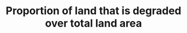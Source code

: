 ---
data_non_statistical: true
goal_meta_link: http://unstats.un.org/sdgs/files/metadata-compilation/Metadata-Goal-15.pdf
goal_meta_link_page: 8
graph: null
graph_status_notes: Checking
graph_title: Proportion of land that is degraded over total land area
graph_type: null
graph_type_description: null
has_metadata: false
indicator: 15.3.1
indicator_name: Proportion of land that is degraded over total land area
indicator_sort_order: 15-03-01
indicator_variable: null
layout: indicator
permalink: /15-3-1/
published: true
reporting_status: notstarted
sdg_goal: 15
source_active_1: true
source_notes_1: null
source_title_1: null
target: By 2030, combat desertification, restore degraded land and soil, including
  land affected by desertification, drought and floods, and strive to achieve a land
  degradation-neutral world.
target_id: '15.3'
title: Proportion of land that is degraded over total land area
un_custodial_agency: 'UNCCD  (Partnering Agencies:: FAO, UNEP)'
un_designated_tier: '3'
variable_description: null
variable_notes: null
---